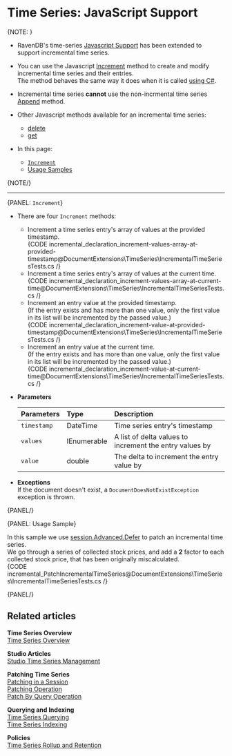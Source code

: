 ﻿# Time Series: JavaScript Support

{NOTE: }


* RavenDB's time-series 
  [Javascript Support](../../../../document-extensions/timeseries/client-api/javascript-support) 
  has been extended to support incremental time series.  

* You can use the Javascript [Increment](../../../../document-extensions/timeseries/incremental-time-series/client-api/javascript-support#increment) 
  method to create and modify incremental time series and their entries.  
  The method behaves the same way it does when it is called [using C#](../../../../document-extensions/timeseries/incremental-time-series/client-api/session/increment).  

* Incremental time series **cannot** use the non-incrmental time series 
  [Append](../../../../document-extensions/timeseries/client-api/javascript-support#section-1) method.  

* Other Javascript methods available for an incremental time series:  
   * [delete](../../../../document-extensions/timeseries/client-api/javascript-support#section-2)   
   * [get](../../../../document-extensions/timeseries/client-api/javascript-support#section-3)  

* In this page:  
  * [`Increment`](../../../../document-extensions/timeseries/incremental-time-series/client-api/javascript-support#increment)  
  * [Usage Samples](../../../../document-extensions/timeseries/incremental-time-series/client-api/javascript-support#usage-sample)  

{NOTE/}

---

{PANEL: `Increment`}

* There are four `Increment` methods:  
   * Increment a time series entry's array of values at the provided timestamp.   
     {CODE incremental_declaration_increment-values-array-at-provided-timestamp@DocumentExtensions\TimeSeries\IncrementalTimeSeriesTests.cs /}
   * Increment a time series entry's array of values at the current time.  
     {CODE incremental_declaration_increment-values-array-at-current-time@DocumentExtensions\TimeSeries\IncrementalTimeSeriesTests.cs /}
   * Increment an entry value at the provided timestamp.  
     (If the entry exists and has more than one value, only the first 
     value in its list will be incremented by the passed value.)  
     {CODE incremental_declaration_increment-value-at-provided-timestamp@DocumentExtensions\TimeSeries\IncrementalTimeSeriesTests.cs /}
   * Increment an entry value at the current time.  
     (If the entry exists and has more than one value, only the first 
     value in its list will be incremented by the passed value.)  
     {CODE incremental_declaration_increment-value-at-current-time@DocumentExtensions\TimeSeries\IncrementalTimeSeriesTests.cs /}

* **Parameters**  

    | Parameters | Type | Description |
    |:-------------|:-------------|:-------------|
    | `timestamp` | DateTime | Time series entry's timestamp |
    | `values` | IEnumerable<double> | A list of delta values to increment the entry values by |
    | `value` | double | The delta to increment the entry value by |

* **Exceptions**  
  If the document doesn't exist, a `DocumentDoesNotExistException` exception is thrown.  

{PANEL/}

{PANEL: Usage Sample}

In this sample we use 
[session.Advanced.Defer](../../../../document-extensions/timeseries/client-api/session/patch#patching-using-session.advanced.defer) 
to patch an incremental time series.  
We go through a series of collected stock prices, and add a **2** factor to each collected stock price, 
that has been originally miscalculated.  
{CODE incremental_PatchIncrementalTimeSeries@DocumentExtensions\TimeSeries\IncrementalTimeSeriesTests.cs /}

{PANEL/}

## Related articles

**Time Series Overview**  
[Time Series Overview](../../../../document-extensions/timeseries/overview)  

**Studio Articles**  
[Studio Time Series Management](../../../../studio/database/document-extensions/time-series)  

**Patching Time Series**  
[Patching in a Session](../../../../document-extensions/timeseries/client-api/session/patch)  
[Patching Operation](../../../../document-extensions/timeseries/client-api/operations/patch#patchoperation)  
[Patch By Query Operation](../../../../document-extensions/timeseries/client-api/operations/patch#patchbyqueryoperation)  

**Querying and Indexing**  
[Time Series Querying](../../../../document-extensions/timeseries/querying/overview-and-syntax)  
[Time Series Indexing](../../../../document-extensions/timeseries/indexing)  

**Policies**  
[Time Series Rollup and Retention](../../../../document-extensions/timeseries/rollup-and-retention)  
